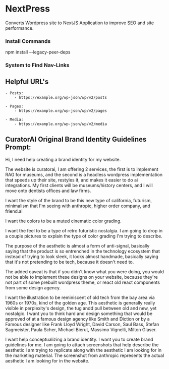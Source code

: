 # NextPress
Converts Wordpress site to NextJS Application to improve SEO and site performance.


### Install Commands
npm install --legacy-peer-deps



### System to Find Nav-Links








## Helpful URL's
	- Posts:
		- https://example.org/wp-json/wp/v2/posts
	
	- Pages: 
		- https://example.org/wp-json/wp/v2/pages

	- Media: 
		- https://example.org/wp-json/wp/v2/media





## CuratorAI Original Brand Identity Guidelines Prompt:
Hi, I need help creating a brand identity for my website. 

The website is curatorai, I am offering 2 services, the first is to implement RAG for museums, and the second is a headless wordpress implementation that speeds up their site, restyles it, and makes it easier to do ai integrations. My first clients will be museums/history centers, and I will move onto dentists offices and law firms. 

I want the style of the brand to be this new type of california, futurism, minimalism that I'm seeing with anthropic, higher order company, and friend.ai

I want the colors to be a muted cinematic color grading. 

I want the feel to be a type of retro futuristic nostalgia. I am going to drop in a couple pictures to explain the type of color grading I'm trying to describe. 

The purpose of the aesthetic is almost a form of anti-signal, basically saying that the product is so entrenched in the technology ecosystem that instead of trying to look sleek, it looks almost handmade, basically saying that it's not pretending to be tech, because it doesn't need to. 

The added caveat is that if you didn't know what you were doing, you would not be able to implement these designs on your website, because they're not part of some prebuilt wordpress theme, or react old react components from some design agency. 

I want the illustration to be reminiscent of old tech from the bay area via 1960s or 1970s, kind of the golden age. This aesthetic is generally really visible in perplexity's design, the tug andd pull between old and new, yet nostalgic. I want you to think hard and design something that would be approved of at a famous design agency like Smith and Diction or by a Famous designer like Frank Lloyd Wright, David Carson, Saul Bass, Stefan Sagmeister, Paula Scher, Michael Bierut, Massimo Vignelli, Milton Glaser. 

I want help conceptualizing a brand identity. I want you to create brand guidelines for me. I am going to attach screenshots that help describe the aesthetic I am trying to replicate along with the aesthetic I am looking for in the marketing material. The screenshot from anthropic represents the actual aesthetic I am looking for in the website.



















